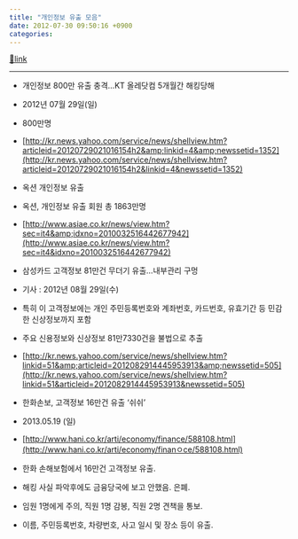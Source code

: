 ```yaml
---
title: "개인정보 유출 모음"
date: 2012-07-30 09:50:16 +0900
categories: 
---
```

[🔗link](http://www.mins01.com/mh/tech/read/789)
***


- 개인정보 800만 유출 충격…KT 올레닷컴 5개월간 해킹당해
- 2012년 07월 29일(일)
- 800만명
- [http://kr.news.yahoo.com/service/news/shellview.htm?articleid=20120729021016154h2&amp;linkid=4&amp;newssetid=1352](http://kr.news.yahoo.com/service/news/shellview.htm?articleid=20120729021016154h2&linkid=4&newssetid=1352)

- 옥션 개인정보 유출
- 옥션, 개인정보 유출 회원 총 1863만명
- [http://www.asiae.co.kr/news/view.htm?sec=it4&amp;idxno=2010032516442677942](http://www.asiae.co.kr/news/view.htm?sec=it4&idxno=2010032516442677942)

- 삼성카드 고객정보 81만건 무더기 유출…내부관리 구멍
- 기사 : 2012년 08월 29일(수)
- 특히 이 고객정보에는 개인 주민등록번호와 계좌번호, 카드번호, 유효기간 등 민감한 신상정보까지 포함
- 주요 신용정보와 신상정보 81만7330건을 불법으로 추출
- [http://kr.news.yahoo.com/service/news/shellview.htm?linkid=51&amp;articleid=2012082914445953913&amp;newssetid=505](http://kr.news.yahoo.com/service/news/shellview.htm?linkid=51&articleid=2012082914445953913&newssetid=505)

- 한화손보, 고객정보 16만건 유출 ‘쉬쉬’
- 2013.05.19 (일)
- [http://www.hani.co.kr/arti/economy/finance/588108.html](http://www.hani.co.kr/arti/economy/finanㅇce/588108.html)
- 한화 손해보험에서 16만건 고객정보 유출.
- 해킹 사실 파악후에도 금융당국에 보고 안했음. 은폐.
- 임원 1명에게 주의, 직원 1명 감봉, 직원 2명 견책을 통보.
- 이름, 주민등록번호, 차량번호, 사고 일시 및 장소 등이 유출.


  

